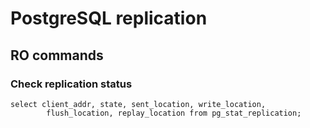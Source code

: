 # PostgreSQL replication

## RO commands

### Check replication status

```
select client_addr, state, sent_location, write_location,
        flush_location, replay_location from pg_stat_replication;
```
